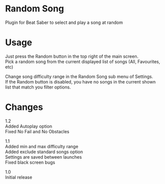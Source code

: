 # Random Song
Plugin for Beat Saber to select and play a song at random  
  
# Usage  
Just press the Random button in the top right of the main screen.  
Pick a random song from the current displayed list of songs (All, Favourites, etc)  
  
Change song difficulty range in the Random Song sub menu of Settings.  
If the Random button is disabled, you have no songs in the current shown list that match you filter options.  
  
# Changes  
1.2  
Added Autoplay option  
Fixed No Fail and No Obstacles  
  
1.1  
Added min and max difficulty range  
Added exclude standard songs option  
Settings are saved between launches  
Fixed black screen bugs  

1.0  
Initial release  
